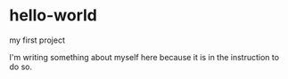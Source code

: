 # hello-world
my first project

I'm writing something about myself here because it is in the instruction to do so.
